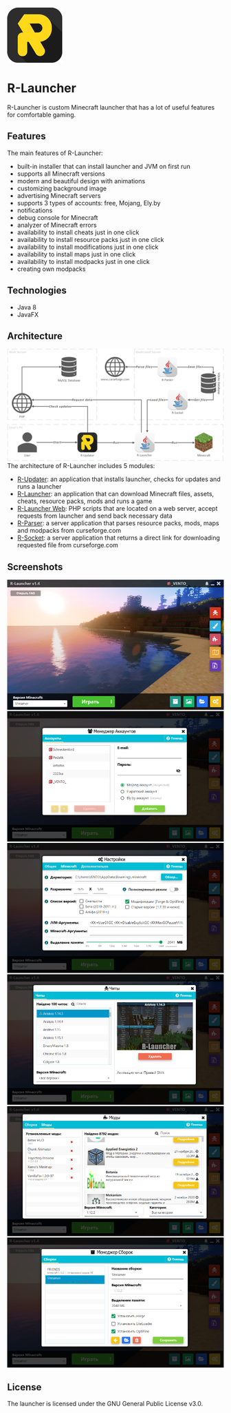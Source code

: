 ![screenshot](images/icon.png)

# R-Launcher
R-Launcher is custom Minecraft launcher that has a lot of useful features for comfortable gaming.

## Features
The main features of R-Launcher:
- built-in installer that can install launcher and JVM on first run
- supports all Minecraft versions
- modern and beautiful design with animations
- customizing background image
- advertising Minecraft servers
- supports 3 types of accounts: free, Mojang, Ely.by
- notifications
- debug console for Minecraft
- analyzer of Minecraft errors
- availability to install cheats just in one click
- availability to install resource packs just in one click
- availability to install modifications just in one click
- availability to install maps just in one click
- availability to install modpacks just in one click
- creating own modpacks

## Technologies
- Java 8
- JavaFX

## Architecture
![screenshot](images/architecture.png)
The architecture of R-Launcher includes 5 modules:
- [R-Updater](https://github.com/VENTO-off/R_Updater_v2): an application that installs launcher, checks for updates and runs a launcher
- [R-Launcher](https://github.com/VENTO-off/R_Launcher): an application that can download Minecraft files, assets, cheats, resource packs, mods and runs a game
- [R-Launcher Web](https://github.com/VENTO-off/R_Launcher_web): PHP scripts that are located on a web server, accept requests from launcher and send back necessary data
- [R-Parser](https://github.com/VENTO-off/R_Parser): a server application that parses resource packs, mods, maps and modpacks from curseforge.com
- [R-Socket](https://github.com/VENTO-off/R_Socket): a server application that returns a direct link for downloading requested file from curseforge.com

## Screenshots
![screenshot](images/screenshot1.png)
![screenshot](images/screenshot2.png)
![screenshot](images/screenshot3.png)
![screenshot](images/screenshot4.png)
![screenshot](images/screenshot5.png)
![screenshot](images/screenshot6.png)

## License
The launcher is licensed under the GNU General Public License v3.0.

